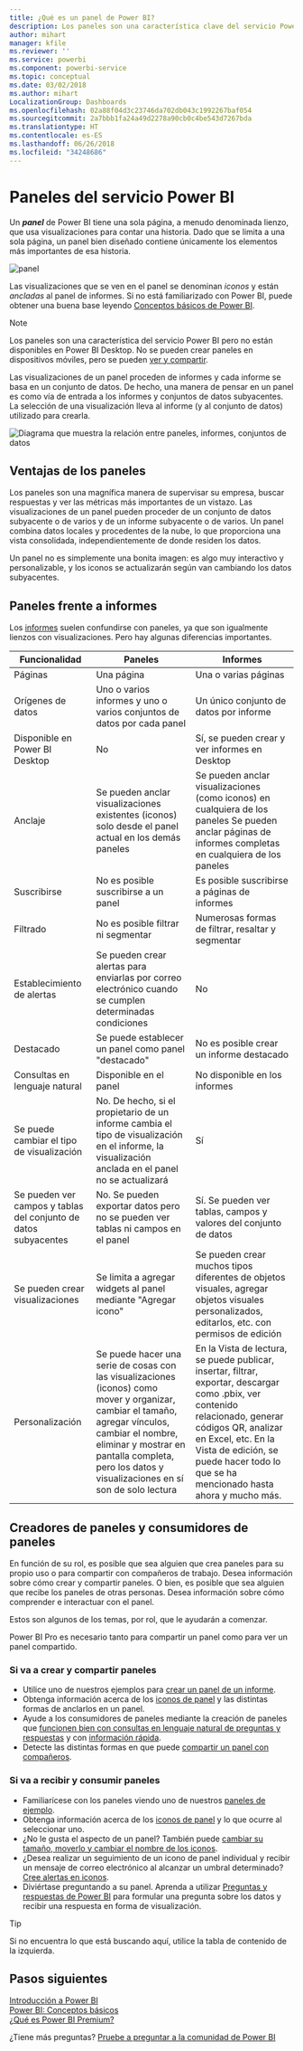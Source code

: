 ```yaml
---
title: ¿Qué es un panel de Power BI?
description: Los paneles son una característica clave del servicio Power BI.
author: mihart
manager: kfile
ms.reviewer: ''
ms.service: powerbi
ms.component: powerbi-service
ms.topic: conceptual
ms.date: 03/02/2018
ms.author: mihart
LocalizationGroup: Dashboards
ms.openlocfilehash: 02a88f04d3c23746da702db043c1992267baf054
ms.sourcegitcommit: 2a7bbb1fa24a49d2278a90cb0c4be543d7267bda
ms.translationtype: HT
ms.contentlocale: es-ES
ms.lasthandoff: 06/26/2018
ms.locfileid: "34248686"
---
```

# <a name="dashboards-in-power-bi-service"></a>Paneles del servicio Power BI

Un ***panel*** de Power BI tiene una sola página, a menudo denominada lienzo, que usa visualizaciones para contar una historia. Dado que se limita a una sola página, un panel bien diseñado contiene únicamente los elementos más importantes de esa historia.

![panel](media/service-dashboards/power-bi-dashboard2.png)

Las visualizaciones que se ven en el panel se denominan *iconos* y están *ancladas* al panel de informes. Si no está familiarizado con Power BI, puede obtener una buena base leyendo [Conceptos básicos de Power BI](service-basic-concepts.md).

> [!NOTE]
> Los paneles son una característica del servicio Power BI pero no están disponibles en Power BI Desktop. No se pueden crear paneles en dispositivos móviles, pero se pueden [ver y compartir](mobile-apps-view-dashboard.md).
> 
> 

Las visualizaciones de un panel proceden de informes y cada informe se basa en un conjunto de datos. De hecho, una manera de pensar en un panel es como vía de entrada a los informes y conjuntos de datos subyacentes. La selección de una visualización lleva al informe (y al conjunto de datos) utilizado para crearla.

![Diagrama que muestra la relación entre paneles, informes, conjuntos de datos](media/service-dashboards/power-bi-diagram.png)

## <a name="advantages-of-dashboards"></a>Ventajas de los paneles
Los paneles son una magnífica manera de supervisar su empresa, buscar respuestas y ver las métricas más importantes de un vistazo. Las visualizaciones de un panel pueden proceder de un conjunto de datos subyacente o de varios y de un informe subyacente o de varios. Un panel combina datos locales y procedentes de la nube, lo que proporciona una vista consolidada, independientemente de donde residen los datos.

Un panel no es simplemente una bonita imagen: es algo muy interactivo y personalizable, y los iconos se actualizarán según van cambiando los datos subyacentes.

## <a name="dashboards-versus-reports"></a>Paneles frente a informes
Los [informes](service-reports.md) suelen confundirse con paneles, ya que son igualmente lienzos con visualizaciones. Pero hay algunas diferencias importantes.

| **Funcionalidad** | **Paneles** | **Informes** |
| --- | --- | --- |
| Páginas |Una página |Una o varias páginas |
| Orígenes de datos |Uno o varios informes y uno o varios conjuntos de datos por cada panel |Un único conjunto de datos por informe |
| Disponible en Power BI Desktop |No |Sí, se pueden crear y ver informes en Desktop |
| Anclaje |Se pueden anclar visualizaciones existentes (iconos) solo desde el panel actual en los demás paneles |Se pueden anclar visualizaciones (como iconos) en cualquiera de los paneles Se pueden anclar páginas de informes completas en cualquiera de los paneles |
| Suscribirse |No es posible suscribirse a un panel |Es posible suscribirse a páginas de informes |
| Filtrado |No es posible filtrar ni segmentar |Numerosas formas de filtrar, resaltar y segmentar |
| Establecimiento de alertas |Se pueden crear alertas para enviarlas por correo electrónico cuando se cumplen determinadas condiciones |No |
| Destacado |Se puede establecer un panel como panel "destacado" |No es posible crear un informe destacado |
| Consultas en lenguaje natural |Disponible en el panel |No disponible en los informes |
| Se puede cambiar el tipo de visualización |No. De hecho, si el propietario de un informe cambia el tipo de visualización en el informe, la visualización anclada en el panel no se actualizará |Sí |
| Se pueden ver campos y tablas del conjunto de datos subyacentes |No. Se pueden exportar datos pero no se pueden ver tablas ni campos en el panel |Sí. Se pueden ver tablas, campos y valores del conjunto de datos |
| Se pueden crear visualizaciones |Se limita a agregar widgets al panel mediante "Agregar icono" |Se pueden crear muchos tipos diferentes de objetos visuales, agregar objetos visuales personalizados, editarlos, etc. con permisos de edición |
| Personalización |Se puede hacer una serie de cosas con las visualizaciones (iconos) como mover y organizar, cambiar el tamaño, agregar vínculos, cambiar el nombre, eliminar y mostrar en pantalla completa, pero los datos y visualizaciones en sí son de solo lectura |En la Vista de lectura, se puede publicar, insertar, filtrar, exportar, descargar como .pbix, ver contenido relacionado, generar códigos QR, analizar en Excel, etc.  En la Vista de edición, se puede hacer todo lo que se ha mencionado hasta ahora y mucho más. |

## <a name="dashboard-creators-and-dashboard-consumers"></a>Creadores de paneles y consumidores de paneles
En función de su rol, es posible que sea alguien que crea paneles para su propio uso o para compartir con compañeros de trabajo. Desea información sobre cómo crear y compartir paneles. O bien, es posible que sea alguien que recibe los paneles de otras personas. Desea información sobre cómo comprender e interactuar con el panel.

Estos son algunos de los temas, por rol, que le ayudarán a comenzar.

Power BI Pro es necesario tanto para compartir un panel como para ver un panel compartido.

### <a name="if-you-will-be-creating-and-sharing-dashboards"></a>Si va a crear y compartir paneles
* Utilice uno de nuestros ejemplos para [crear un panel de un informe](service-dashboard-create.md).
* Obtenga información acerca de los [iconos de panel](service-dashboard-tiles.md) y las distintas formas de anclarlos en un panel.
* Ayude a los consumidores de paneles mediante la creación de paneles que [funcionen bien con consultas en lenguaje natural de preguntas y respuestas](service-prepare-data-for-q-and-a.md) y con [información rápida](service-insights-optimize.md).
* Detecte las distintas formas en que puede [compartir un panel con compañeros](service-how-to-collaborate-distribute-dashboards-reports.md).

### <a name="if-you-will-be-receiving-and-consuming-dashboards"></a>Si va a recibir y consumir paneles
* Familiarícese con los paneles viendo uno de nuestros [paneles de ejemplo](sample-tutorial-connect-to-the-samples.md).
* Obtenga información acerca de los [iconos de panel](service-dashboard-tiles.md) y lo que ocurre al seleccionar uno.
* ¿No le gusta el aspecto de un panel?  También puede [cambiar su tamaño, moverlo y cambiar el nombre de los iconos](service-dashboard-edit-tile.md).
* ¿Desea realizar un seguimiento de un icono de panel individual y recibir un mensaje de correo electrónico al alcanzar un umbral determinado? [Cree alertas en iconos](service-set-data-alerts.md).
* Diviértase preguntando a su panel. Aprenda a utilizar [Preguntas y respuestas de Power BI](power-bi-tutorial-q-and-a.md) para formular una pregunta sobre los datos y recibir una respuesta en forma de visualización.

> [!TIP]
> Si no encuentra lo que está buscando aquí, utilice la tabla de contenido de la izquierda.
> 
> 

## <a name="next-steps"></a>Pasos siguientes
[Introducción a Power BI](service-get-started.md)  
[Power BI: Conceptos básicos](service-basic-concepts.md)  
[¿Qué es Power BI Premium?](service-premium.md)  

¿Tiene más preguntas? [Pruebe a preguntar a la comunidad de Power BI](http://community.powerbi.com/)

